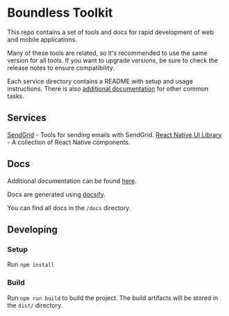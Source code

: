 # Boundless Toolkit

This repo contains a set of tools and docs for rapid development of web and mobile applications.

Many of these tools are related, so it's recommended to use the same version for all tools. If you want to upgrade versions, 
be sure to check the release notes to ensure compatibility.

Each service directory contains a README with setup and usage instructions. There is also 
[additional documentation](https://buildboundless.github.io/boundless-toolkit/) for other
common tasks.

## Services
[SendGrid](./src/sendgrid/README.md) - Tools for sending emails with SendGrid.
[React Native UI Library](./src/react-native-ui/README.md) - A collection of React Native components.

## Docs

Additional documentation can be found [here](https://buildboundless.github.io/boundless-toolkit/).

Docs are generated using [docsify](https://docsify.js.org/#/).

You can find all docs in the `/docs` directory.

## Developing

### Setup
Run `npm install`

### Build

Run `npm run build` to build the project. The build artifacts will be stored in the `dist/` directory.
